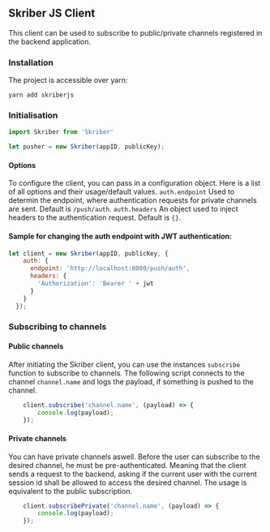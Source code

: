 ## Skriber JS Client
This client can be used to subscribe to public/private channels registered in the backend application. 

### Installation
The project is accessible over yarn:
```yarn
yarn add skriberjs
```

### Initialisation
```javascript
import Skriber from 'Skriber'

let pusher = new Skriber(appID, publicKey);
```

#### Options
To configure the client, you can pass in a configuration object. Here is a list of all options and their usage/default values.
`auth.endpoint` Used to determin the endpoint, where authentication requests for private channels are sent. Default is `/push/auth`.
`auth.headers` An object used to inject headers to the authentication request. Default is `{}`.

#### Sample for changing the auth endpoint with JWT authentication:
```javascript
let client = new Skriber(appID, publicKey, {
    auth: {
      endpoint: 'http://localhost:8080/push/auth',
      headers: {
        'Authorization': 'Bearer ' + jwt
      }
    }
  });
````

### Subscribing to channels

#### Public channels
After initiating the Skriber client, you can use the instances `subscribe` function to subscribe to channels. The following script connects to the channel `channel.name` and logs the payload, if something is pushed to the channel.
```javascript
	client.subscribe('channel.name', (payload) => {
		console.log(payload);
	});
```

#### Private channels
You can have private channels aswell. Before the user can subscribe to the desired channel, he must be pre-authenticated. Meaning that the client sends a request to the backend, asking if the current user with the current session id shall be allowed to access the desired channel. The usage is equivalent to the public subscription.
```javascript
	client.subscribePrivate('channel.name', (payload) => {
		console.log(payload);
	});
```